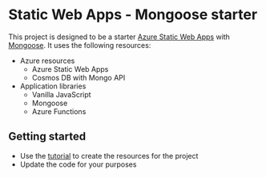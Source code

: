 # Static Web Apps - Mongoose starter

This project is designed to be a starter [Azure Static Web Apps](https://docs.microsoft.com/en-us/azure/static-web-apps/overview) with [Mongoose](https://mongoosejs.com/). It uses the following resources:

- Azure resources
  - Azure Static Web Apps
  - Cosmos DB with Mongo API
- Application libraries
  - Vanilla JavaScript
  - Mongoose
  - Azure Functions

## Getting started

- Use the [tutorial](link) to create the resources for the project
- Update the code for your purposes
